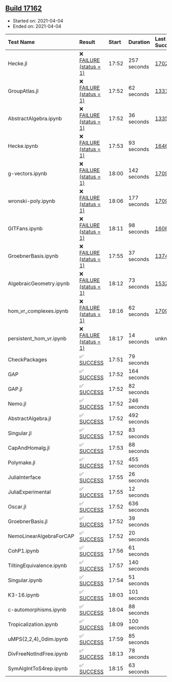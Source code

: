 ## [Build 17162](https://oscarci.mathematik.uni-kl.de/job/oscar/17162/)

* Started on: 2021-04-04
* Ended on: 2021-04-04

| Test Name    | Result | Start | Duration | Last Success | First Failure |
|:-------------|:-------|:------|:---------|:-------------|:--------------|
| Hecke.jl | ❌ [FAILURE (status = 1)](https://oscarci.mathematik.uni-kl.de/job/oscar/17162/artifact/logs/build-17162/Hecke.jl.log) | 17:52 | 257 seconds | [17022](https://oscarci.mathematik.uni-kl.de/job/oscar/17022/) | [17023](https://oscarci.mathematik.uni-kl.de/job/oscar/17023/) |
| GroupAtlas.jl | ❌ [FAILURE (status = 1)](https://oscarci.mathematik.uni-kl.de/job/oscar/17162/artifact/logs/build-17162/GroupAtlas.jl.log) | 17:52 | 62 seconds | [13311](https://oscarci.mathematik.uni-kl.de/job/oscar/13311/) | [13312](https://oscarci.mathematik.uni-kl.de/job/oscar/13312/) |
| AbstractAlgebra.ipynb | ❌ [FAILURE (status = 1)](https://oscarci.mathematik.uni-kl.de/job/oscar/17162/artifact/logs/build-17162/AbstractAlgebra.ipynb.log) | 17:52 | 36 seconds | [13355](https://oscarci.mathematik.uni-kl.de/job/oscar/13355/) | [13356](https://oscarci.mathematik.uni-kl.de/job/oscar/13356/) |
| Hecke.ipynb | ❌ [FAILURE (status = 1)](https://oscarci.mathematik.uni-kl.de/job/oscar/17162/artifact/logs/build-17162/Hecke.ipynb.log) | 17:53 | 93 seconds | [16463](https://oscarci.mathematik.uni-kl.de/job/oscar/16463/) | [16464](https://oscarci.mathematik.uni-kl.de/job/oscar/16464/) |
| g-vectors.ipynb | ❌ [FAILURE (status = 1)](https://oscarci.mathematik.uni-kl.de/job/oscar/17162/artifact/logs/build-17162/g-vectors.ipynb.log) | 18:00 | 142 seconds | [17099](https://oscarci.mathematik.uni-kl.de/job/oscar/17099/) | [17100](https://oscarci.mathematik.uni-kl.de/job/oscar/17100/) |
| wronski-poly.ipynb | ❌ [FAILURE (status = 1)](https://oscarci.mathematik.uni-kl.de/job/oscar/17162/artifact/logs/build-17162/wronski-poly.ipynb.log) | 18:06 | 177 seconds | [17098](https://oscarci.mathematik.uni-kl.de/job/oscar/17098/) | [17099](https://oscarci.mathematik.uni-kl.de/job/oscar/17099/) |
| GITFans.ipynb | ❌ [FAILURE (status = 1)](https://oscarci.mathematik.uni-kl.de/job/oscar/17162/artifact/logs/build-17162/GITFans.ipynb.log) | 18:11 | 98 seconds | [16068](https://oscarci.mathematik.uni-kl.de/job/oscar/16068/) | [16069](https://oscarci.mathematik.uni-kl.de/job/oscar/16069/) |
| GroebnerBasis.ipynb | ❌ [FAILURE (status = 1)](https://oscarci.mathematik.uni-kl.de/job/oscar/17162/artifact/logs/build-17162/GroebnerBasis.ipynb.log) | 17:55 | 37 seconds | [13748](https://oscarci.mathematik.uni-kl.de/job/oscar/13748/) | [13749](https://oscarci.mathematik.uni-kl.de/job/oscar/13749/) |
| AlgebraicGeometry.ipynb | ❌ [FAILURE (status = 1)](https://oscarci.mathematik.uni-kl.de/job/oscar/17162/artifact/logs/build-17162/AlgebraicGeometry.ipynb.log) | 18:12 | 73 seconds | [15322](https://oscarci.mathematik.uni-kl.de/job/oscar/15322/) | [15323](https://oscarci.mathematik.uni-kl.de/job/oscar/15323/) |
| hom_vr_complexes.ipynb | ❌ [FAILURE (status = 1)](https://oscarci.mathematik.uni-kl.de/job/oscar/17162/artifact/logs/build-17162/hom_vr_complexes.ipynb.log) | 18:16 | 62 seconds | [17099](https://oscarci.mathematik.uni-kl.de/job/oscar/17099/) | [17100](https://oscarci.mathematik.uni-kl.de/job/oscar/17100/) |
| persistent_hom_vr.ipynb | ❌ [FAILURE (status = 1)](https://oscarci.mathematik.uni-kl.de/job/oscar/17162/artifact/logs/build-17162/persistent_hom_vr.ipynb.log) | 18:17 | 14 seconds | unknown | unknown |
| CheckPackages | ✅ [SUCCESS](https://oscarci.mathematik.uni-kl.de/job/oscar/17162/artifact/logs/build-17162/CheckPackages.log) | 17:51 | 79 seconds |  |  |
| GAP | ✅ [SUCCESS](https://oscarci.mathematik.uni-kl.de/job/oscar/17162/artifact/logs/build-17162/GAP.log) | 17:52 | 164 seconds |  |  |
| GAP.jl | ✅ [SUCCESS](https://oscarci.mathematik.uni-kl.de/job/oscar/17162/artifact/logs/build-17162/GAP.jl.log) | 17:52 | 82 seconds |  |  |
| Nemo.jl | ✅ [SUCCESS](https://oscarci.mathematik.uni-kl.de/job/oscar/17162/artifact/logs/build-17162/Nemo.jl.log) | 17:52 | 246 seconds |  |  |
| AbstractAlgebra.jl | ✅ [SUCCESS](https://oscarci.mathematik.uni-kl.de/job/oscar/17162/artifact/logs/build-17162/AbstractAlgebra.jl.log) | 17:52 | 492 seconds |  |  |
| Singular.jl | ✅ [SUCCESS](https://oscarci.mathematik.uni-kl.de/job/oscar/17162/artifact/logs/build-17162/Singular.jl.log) | 17:52 | 83 seconds |  |  |
| CapAndHomalg.jl | ✅ [SUCCESS](https://oscarci.mathematik.uni-kl.de/job/oscar/17162/artifact/logs/build-17162/CapAndHomalg.jl.log) | 17:53 | 88 seconds |  |  |
| Polymake.jl | ✅ [SUCCESS](https://oscarci.mathematik.uni-kl.de/job/oscar/17162/artifact/logs/build-17162/Polymake.jl.log) | 17:52 | 455 seconds |  |  |
| JuliaInterface | ✅ [SUCCESS](https://oscarci.mathematik.uni-kl.de/job/oscar/17162/artifact/logs/build-17162/JuliaInterface.log) | 17:55 | 26 seconds |  |  |
| JuliaExperimental | ✅ [SUCCESS](https://oscarci.mathematik.uni-kl.de/job/oscar/17162/artifact/logs/build-17162/JuliaExperimental.log) | 17:55 | 12 seconds |  |  |
| Oscar.jl | ✅ [SUCCESS](https://oscarci.mathematik.uni-kl.de/job/oscar/17162/artifact/logs/build-17162/Oscar.jl.log) | 17:52 | 636 seconds |  |  |
| GroebnerBasis.jl | ✅ [SUCCESS](https://oscarci.mathematik.uni-kl.de/job/oscar/17162/artifact/logs/build-17162/GroebnerBasis.jl.log) | 17:52 | 39 seconds |  |  |
| NemoLinearAlgebraForCAP | ✅ [SUCCESS](https://oscarci.mathematik.uni-kl.de/job/oscar/17162/artifact/logs/build-17162/NemoLinearAlgebraForCAP.log) | 17:52 | 20 seconds |  |  |
| CohP1.ipynb | ✅ [SUCCESS](https://oscarci.mathematik.uni-kl.de/job/oscar/17162/artifact/logs/build-17162/CohP1.ipynb.log) | 17:56 | 61 seconds |  |  |
| TiltingEquivalence.ipynb | ✅ [SUCCESS](https://oscarci.mathematik.uni-kl.de/job/oscar/17162/artifact/logs/build-17162/TiltingEquivalence.ipynb.log) | 17:57 | 140 seconds |  |  |
| Singular.ipynb | ✅ [SUCCESS](https://oscarci.mathematik.uni-kl.de/job/oscar/17162/artifact/logs/build-17162/Singular.ipynb.log) | 17:54 | 51 seconds |  |  |
| K3-16.ipynb | ✅ [SUCCESS](https://oscarci.mathematik.uni-kl.de/job/oscar/17162/artifact/logs/build-17162/K3-16.ipynb.log) | 18:03 | 101 seconds |  |  |
| c-automorphisms.ipynb | ✅ [SUCCESS](https://oscarci.mathematik.uni-kl.de/job/oscar/17162/artifact/logs/build-17162/c-automorphisms.ipynb.log) | 18:04 | 88 seconds |  |  |
| Tropicalization.ipynb | ✅ [SUCCESS](https://oscarci.mathematik.uni-kl.de/job/oscar/17162/artifact/logs/build-17162/Tropicalization.ipynb.log) | 18:09 | 100 seconds |  |  |
| uMPS(2,2,4)_0dim.ipynb | ✅ [SUCCESS](https://oscarci.mathematik.uni-kl.de/job/oscar/17162/artifact/logs/build-17162/uMPS-2-2-4-_0dim.ipynb.log) | 17:59 | 85 seconds |  |  |
| DivFreeNotIndFree.ipynb | ✅ [SUCCESS](https://oscarci.mathematik.uni-kl.de/job/oscar/17162/artifact/logs/build-17162/DivFreeNotIndFree.ipynb.log) | 18:13 | 78 seconds |  |  |
| SymAlgIntToS4rep.ipynb | ✅ [SUCCESS](https://oscarci.mathematik.uni-kl.de/job/oscar/17162/artifact/logs/build-17162/SymAlgIntToS4rep.ipynb.log) | 18:15 | 63 seconds |  |  |
